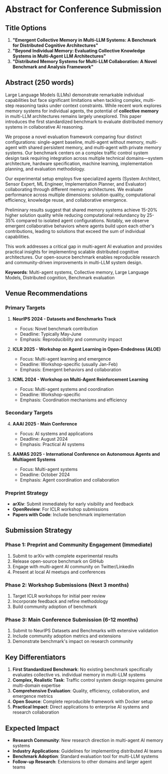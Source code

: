 # Abstract for Conference Submission

## Title Options

1. **"Emergent Collective Memory in Multi-LLM Systems: A Benchmark for Distributed Cognitive Architectures"**
2. **"Beyond Individual Memory: Evaluating Collective Knowledge Systems in Multi-Agent LLM Architectures"**
3. **"Distributed Memory Systems for Multi-LLM Collaboration: A Novel Benchmark and Analysis Framework"**

## Abstract (250 words)

Large Language Models (LLMs) demonstrate remarkable individual capabilities but face significant limitations when tackling complex, multi-step reasoning tasks under context constraints. While recent work explores memory systems for individual agents, the potential of **collective memory** in multi-LLM architectures remains largely unexplored. This paper introduces the first standardized benchmark to evaluate distributed memory systems in collaborative AI reasoning.

We propose a novel evaluation framework comparing four distinct configurations: single-agent baseline, multi-agent without memory, multi-agent with shared persistent memory, and multi-agent with private memory systems. Our benchmark centers on a complex traffic control system design task requiring integration across multiple technical domains—system architecture, hardware specification, machine learning, implementation planning, and evaluation methodology.

Our experimental setup employs five specialized agents (System Architect, Sensor Expert, ML Engineer, Implementation Planner, and Evaluator) collaborating through different memory architectures. We evaluate performance across multiple dimensions: solution quality, computational efficiency, knowledge reuse, and collaborative emergence.

Preliminary results suggest that shared memory systems achieve 15-20% higher solution quality while reducing computational redundancy by 25-35% compared to isolated agent configurations. Notably, we observe emergent collaborative behaviors where agents build upon each other's contributions, leading to solutions that exceed the sum of individual capabilities.

This work addresses a critical gap in multi-agent AI evaluation and provides practical insights for implementing scalable distributed cognitive architectures. Our open-source benchmark enables reproducible research and community-driven improvements in multi-LLM system design.

**Keywords**: Multi-agent systems, Collective memory, Large Language Models, Distributed cognition, Benchmark evaluation

## Venue Recommendations

### Primary Targets
1. **NeurIPS 2024 - Datasets and Benchmarks Track**
   - Focus: Novel benchmark contribution
   - Deadline: Typically May-June
   - Emphasis: Reproducibility and community impact

2. **ICLR 2025 - Workshop on Agent Learning in Open-Endedness (ALOE)**
   - Focus: Multi-agent learning and emergence
   - Deadline: Workshop-specific (usually Jan-Feb)
   - Emphasis: Emergent behaviors and collaboration

3. **ICML 2024 - Workshop on Multi-Agent Reinforcement Learning**
   - Focus: Multi-agent systems and coordination
   - Deadline: Workshop-specific
   - Emphasis: Coordination mechanisms and efficiency

### Secondary Targets
4. **AAAI 2025 - Main Conference**
   - Focus: AI systems and applications
   - Deadline: August 2024
   - Emphasis: Practical AI systems

5. **AAMAS 2025 - International Conference on Autonomous Agents and Multiagent Systems**
   - Focus: Multi-agent systems
   - Deadline: October 2024
   - Emphasis: Agent coordination and collaboration

### Preprint Strategy
- **arXiv**: Submit immediately for early visibility and feedback
- **OpenReview**: For ICLR workshop submissions
- **Papers with Code**: Include benchmark implementation

## Submission Strategy

### Phase 1: Preprint and Community Engagement (Immediate)
1. Submit to arXiv with complete experimental results
2. Release open-source benchmark on GitHub
3. Engage with multi-agent AI community on Twitter/LinkedIn
4. Present at local AI meetups and conferences

### Phase 2: Workshop Submissions (Next 3 months)
1. Target ICLR workshops for initial peer review
2. Incorporate feedback and refine methodology
3. Build community adoption of benchmark

### Phase 3: Main Conference Submission (6-12 months)
1. Submit to NeurIPS Datasets and Benchmarks with extensive validation
2. Include community adoption metrics and extensions
3. Demonstrate benchmark's impact on research community

## Key Differentiators

1. **First Standardized Benchmark**: No existing benchmark specifically evaluates collective vs. individual memory in multi-LLM systems
2. **Complex, Realistic Task**: Traffic control system design requires genuine multi-domain expertise
3. **Comprehensive Evaluation**: Quality, efficiency, collaboration, and emergence metrics
4. **Open Source**: Complete reproducible framework with Docker setup
5. **Practical Impact**: Direct applications to enterprise AI systems and research collaboration

## Expected Impact

- **Research Community**: New research direction in multi-agent AI memory systems
- **Industry Applications**: Guidelines for implementing distributed AI teams
- **Benchmark Adoption**: Standard evaluation tool for multi-LLM systems
- **Follow-up Research**: Extensions to other domains and larger agent teams
